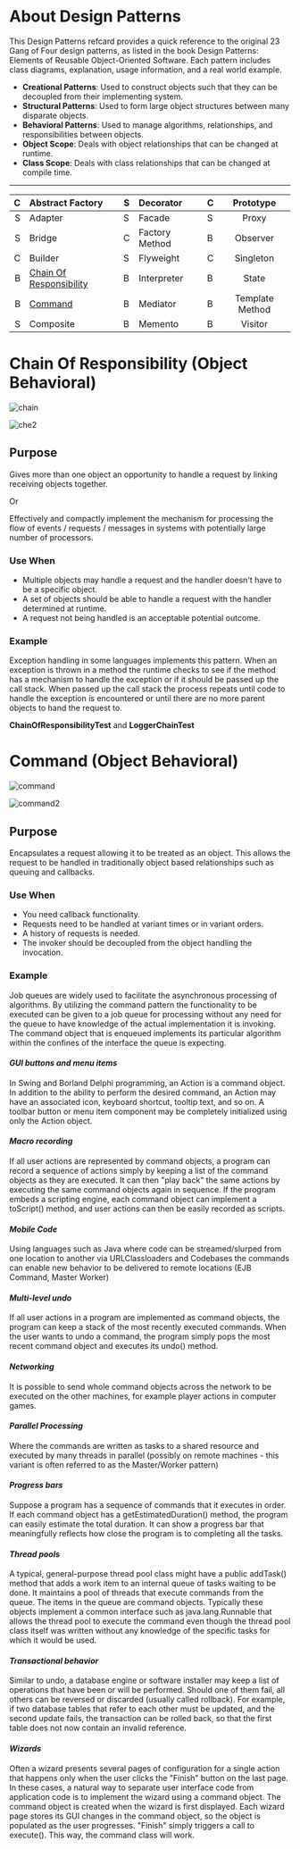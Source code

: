 # About Design Patterns

This Design Patterns refcard provides a quick reference to the original
23 Gang of Four design patterns, as listed in the book Design Patterns:
Elements of Reusable Object-Oriented Software. Each pattern includes
class diagrams, explanation, usage information, and a real world example.


   * **Creational Patterns**: Used to construct objects such that they can be decoupled from their implementing system.
   * **Structural Patterns**: Used to form large object structures between many disparate objects.
   * **Behavioral Patterns**: Used to manage algorithms, relationships, and responsibilities between objects.
   * **Object Scope**: Deals with object relationships that can be changed at runtime.
   * **Class Scope**: Deals with class relationships that can be changed at compile time.

---------------------------------------------------------------------------
| C  |	Abstract Factory   	| S 	|   Decorator 	|   C 	|   Prototype |
| --:|:--------------------|------|:--------------|:------|:-----------:|
| S  |	Adapter             |	S   |	Facade      |	S   |	Proxy     |
| S	 | Bridge               |	C 	| Factory Method| 	B 	| Observer    |
| C  | Builder |	S |	Flyweight |	C | 	Singleton |
|B 	| [Chain Of Responsibility](#chain-of-responsibility-object-behavioral) 	| B |	Interpreter 	| B |	State |
|B 	| [Command](#command-object-behavioral) 	| B |	Mediator |	B |	Template Method |
|S 	| Composite |	B |	Memento |	B |	Visitor |


# Chain Of Responsibility (Object Behavioral)

![chain](https://dzone.com/storage/rc-covers/10609-thumb.png)

![che2](https://upload.wikimedia.org/wikipedia/commons/6/6a/W3sDesign_Chain_of_Responsibility_Design_Pattern_UML.jpg)

## Purpose

Gives more than one object an opportunity to handle a request by linking receiving objects together.

Or

Effectively and compactly implement the mechanism for processing the flow of events / requests / messages in systems with potentially large number of processors.

### Use When

   * Multiple objects may handle a request and the handler doesn't have to be a specific object.
   * A set of objects should be able to handle a request with the handler determined at runtime.
   * A request not being handled is an acceptable potential outcome.

### Example

Exception handling in some languages implements this pattern.
When an exception is thrown in a method the runtime checks to see if
the method has a mechanism to handle the exception or if it should be
passed up the call stack. When passed up the call stack the process
repeats until code to handle the exception is encountered or until
there are no more parent objects to hand the request to.

**ChainOfResponsibilityTest** and **LoggerChainTest**


# Command (Object Behavioral)

![command](https://dzone.com/storage/rc-covers/10610-thumb.png)

![command2](https://upload.wikimedia.org/wikipedia/commons/c/c8/W3sDesign_Command_Design_Pattern_UML.jpg)

## Purpose

Encapsulates a request allowing it to be treated as an object. This allows the request to be handled in traditionally object based relationships such as queuing and callbacks.

### Use When

   * You need callback functionality.
   * Requests need to be handled at variant times or in variant orders.
   * A history of requests is needed.
   * The invoker should be decoupled from the object handling the invocation.

### Example

Job queues are widely used to facilitate the asynchronous processing of algorithms.
By utilizing the command pattern the functionality to be executed can be given to
a job queue for processing without any need for the queue to have knowledge of
the actual implementation it is invoking. The command object that is enqueued implements
its particular algorithm within the confines of the interface the queue is expecting.


#### _GUI buttons and menu items_

  In Swing and Borland Delphi programming, an Action is a command object.
  In addition to the ability to perform the desired command, an Action may have
  an associated icon, keyboard shortcut, tooltip text, and so on.
  A toolbar button or menu item component may be completely initialized using
  only the Action object.

#### _Macro recording_

If all user actions are represented by command objects, a program can
record a sequence of actions simply by keeping a list of the command
objects as they are executed. It can then "play back" the same actions
by executing the same command objects again in sequence.
If the program embeds a scripting engine, each command object can
implement a toScript() method, and user actions can then
be easily recorded as scripts.

#### _Mobile Code_

Using languages such as Java where code can be streamed/slurped from
one location to another via URLClassloaders and Codebases the commands
can enable new behavior to be delivered to remote locations (EJB Command, Master Worker)

#### _Multi-level undo_

If all user actions in a program are implemented as command objects,
the program can keep a stack of the most recently executed commands.
When the user wants to undo a command, the program simply pops the most recent command object and executes its undo() method.

#### _Networking_

It is possible to send whole command objects across the network to be
executed on the other machines, for example player actions in computer games.

#### _Parallel Processing_

Where the commands are written as tasks to a shared resource and
executed by many threads in parallel (possibly on remote machines -
this variant is often referred to as the Master/Worker pattern)

#### _Progress bars_

Suppose a program has a sequence of commands that it executes in order.
If each command object has a getEstimatedDuration() method,
the program can easily estimate the total duration. It can show a
progress bar that meaningfully reflects how close the program is to
completing all the tasks.

#### _Thread pools_

A typical, general-purpose thread pool class might have a public
addTask() method that adds a work item to an internal queue of tasks
waiting to be done. It maintains a pool of threads that execute
commands from the queue. The items in the queue are command objects.
Typically these objects implement a common interface such as
java.lang.Runnable that allows the thread pool to execute the
command even though the thread pool class itself was written
without any knowledge of the specific tasks for which it would be used.

#### _Transactional behavior_

Similar to undo, a database engine or software installer may keep
a list of operations that have been or will be performed.
Should one of them fail, all others can be reversed or discarded
(usually called rollback). For example, if two database tables that
refer to each other must be updated, and the second update fails,
the transaction can be rolled back, so that the first table does
not now contain an invalid reference.

#### _Wizards_

Often a wizard presents several pages of configuration for a single
action that happens only when the user clicks the "Finish" button on
the last page. In these cases, a natural way to separate user
interface code from application code is to implement the wizard using
a command object. The command object is created when the wizard is first displayed.
Each wizard page stores its GUI changes in the command object,
so the object is populated as the user progresses. "Finish" simply
triggers a call to execute(). This way, the command class will work.


